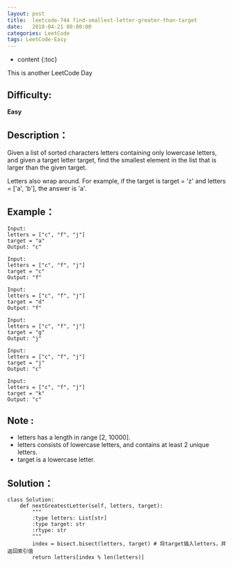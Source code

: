 ```yaml
---
layout: post
title:  leetcode-744 find-smallest-letter-greater-than-target
date:   2018-04-21 00:00:00
categories: LeetCode
tags: LeetCode-Easy
---
```


* content
{:toc}

This is another LeetCode Day

## Difficulty:

**Easy**

## Description：

Given a list of sorted characters letters containing only lowercase letters, 
and given a target letter target, find the smallest element in the list that 
is larger than the given target.

Letters also wrap around. For example, if the target is target = 'z' and letters 
= ['a', 'b'], the answer is 'a'.

## Example：

```
Input:
letters = ["c", "f", "j"]
target = "a"
Output: "c"

Input:
letters = ["c", "f", "j"]
target = "c"
Output: "f"

Input:
letters = ["c", "f", "j"]
target = "d"
Output: "f"

Input:
letters = ["c", "f", "j"]
target = "g"
Output: "j"

Input:
letters = ["c", "f", "j"]
target = "j"
Output: "c"

Input:
letters = ["c", "f", "j"]
target = "k"
Output: "c"
```

## Note :

- letters has a length in range [2, 10000].
- letters consists of lowercase letters, and contains at least 2 unique letters.
- target is a lowercase letter.

## Solution：

```
class Solution:
    def nextGreatestLetter(self, letters, target):
        """
        :type letters: List[str]
        :type target: str
        :rtype: str
        """
        index = bisect.bisect(letters, target) # 将target插入letters，并返回索引值
        return letters[index % len(letters)]
```